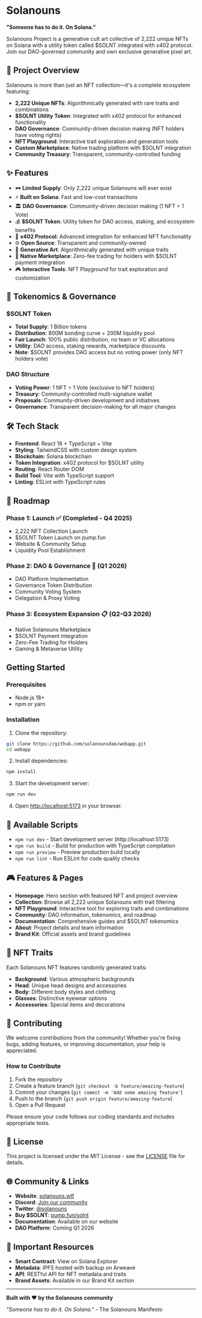 # Solanouns

**"Someone has to do it. On Solana."**

Solanouns Project is a generative cult art collective of 2,222 unique NFTs on Solana with a utility token called $SOLNT integrated with x402 protocol. Join our DAO-governed community and own exclusive generative pixel art.

## 🚀 Project Overview

Solanouns is more than just an NFT collection—it's a complete ecosystem featuring:

- **2,222 Unique NFTs**: Algorithmically generated with rare traits and combinations
- **$SOLNT Utility Token**: Integrated with x402 protocol for enhanced functionality
- **DAO Governance**: Community-driven decision making (NFT holders have voting rights)
- **NFT Playground**: Interactive trait exploration and generation tools
- **Custom Marketplace**: Native trading platform with $SOLNT integration
- **Community Treasury**: Transparent, community-controlled funding

## ✨ Features

- 🕶️ **Limited Supply**: Only 2,222 unique Solanouns will ever exist
- ⚡ **Built on Solana**: Fast and low-cost transactions
- 🏛️ **DAO Governance**: Community-driven decision making (1 NFT = 1 Vote)
- 💰 **$SOLNT Token**: Utility token for DAO access, staking, and ecosystem benefits
- 🔗 **x402 Protocol**: Advanced integration for enhanced NFT functionality
- 🌐 **Open Source**: Transparent and community-owned
- 🎨 **Generative Art**: Algorithmically generated with unique traits
- 🛒 **Native Marketplace**: Zero-fee trading for holders with $SOLNT payment integration
- 🎮 **Interactive Tools**: NFT Playground for trait exploration and customization

## 💎 Tokenomics & Governance

### $SOLNT Token
- **Total Supply**: 1 Billion tokens
- **Distribution**: 800M bonding curve + 200M liquidity pool
- **Fair Launch**: 100% public distribution, no team or VC allocations
- **Utility**: DAO access, staking rewards, marketplace discounts
- **Note**: $SOLNT provides DAO access but no voting power (only NFT holders vote)

### DAO Structure
- **Voting Power**: 1 NFT = 1 Vote (exclusive to NFT holders)
- **Treasury**: Community-controlled multi-signature wallet
- **Proposals**: Community-driven development and initiatives
- **Governance**: Transparent decision-making for all major changes

## 🛠️ Tech Stack

- **Frontend**: React 18 + TypeScript + Vite
- **Styling**: TailwindCSS with custom design system
- **Blockchain**: Solana blockchain
- **Token Integration**: x402 protocol for $SOLNT utility
- **Routing**: React Router DOM
- **Build Tool**: Vite with TypeScript support
- **Linting**: ESLint with TypeScript rules

## 🚦 Roadmap

### Phase 1: Launch ✅ (Completed - Q4 2025)
- 2,222 NFT Collection Launch
- $SOLNT Token Launch on pump.fun
- Website & Community Setup
- Liquidity Pool Establishment

### Phase 2: DAO & Governance 🔄 (Q1 2026)
- DAO Platform Implementation
- Governance Token Distribution
- Community Voting System
- Delegation & Proxy Voting

### Phase 3: Ecosystem Expansion 📋 (Q2-Q3 2026)
- Native Solanouns Marketplace
- $SOLNT Payment Integration
- Zero-Fee Trading for Holders
- Gaming & Metaverse Utility

## Getting Started

### Prerequisites

- Node.js 18+ 
- npm or yarn

### Installation

1. Clone the repository:
```bash
git clone https://github.com/solanounsdao/webapp.git
cd webapp
```

2. Install dependencies:
```bash
npm install
```

3. Start the development server:
```bash
npm run dev
```

4. Open [http://localhost:5173](http://localhost:5173) in your browser.

## 📱 Available Scripts

- `npm run dev` - Start development server (http://localhost:5173)
- `npm run build` - Build for production with TypeScript compilation
- `npm run preview` - Preview production build locally
- `npm run lint` - Run ESLint for code quality checks

## 🎮 Features & Pages

- **Homepage**: Hero section with featured NFT and project overview
- **Collection**: Browse all 2,222 unique Solanouns with trait filtering
- **NFT Playground**: Interactive tool for exploring traits and combinations
- **Community**: DAO information, tokenomics, and roadmap
- **Documentation**: Comprehensive guides and $SOLNT tokenomics
- **About**: Project details and team information
- **Brand Kit**: Official assets and brand guidelines

## 🎨 NFT Traits

Each Solanouns NFT features randomly generated traits:
- **Background**: Various atmospheric backgrounds
- **Head**: Unique head designs and accessories
- **Body**: Different body styles and clothing
- **Glasses**: Distinctive eyewear options
- **Accessories**: Special items and decorations

## 🤝 Contributing

We welcome contributions from the community! Whether you're fixing bugs, adding features, or improving documentation, your help is appreciated.

### How to Contribute

1. Fork the repository
2. Create a feature branch (`git checkout -b feature/amazing-feature`)
3. Commit your changes (`git commit -m 'Add some amazing feature'`)
4. Push to the branch (`git push origin feature/amazing-feature`)
5. Open a Pull Request

Please ensure your code follows our coding standards and includes appropriate tests.

## 📄 License

This project is licensed under the MIT License - see the [LICENSE](LICENSE) file for details.

## 🌐 Community & Links

- **Website**: [solanouns.wtf](https://solanouns.wtf)
- **Discord**: [Join our community](https://discord.gg/solanouns)
- **Twitter**: [@solanouns](https://twitter.com/solanouns)
- **Buy $SOLNT**: [pump.fun/solnt](https://pump.fun/solnt)
- **Documentation**: Available on our website
- **DAO Platform**: Coming Q1 2026

## 🔗 Important Resources

- **Smart Contract**: View on Solana Explorer
- **Metadata**: IPFS hosted with backup on Arweave
- **API**: RESTful API for NFT metadata and traits
- **Brand Assets**: Available in our Brand Kit section

---

**Built with ❤️ by the Solanouns community**

*"Someone has to do it. On Solana."* - The Solanouns Manifesto
